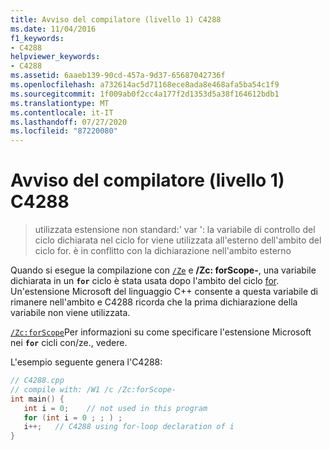 ```yaml
---
title: Avviso del compilatore (livello 1) C4288
ms.date: 11/04/2016
f1_keywords:
- C4288
helpviewer_keywords:
- C4288
ms.assetid: 6aaeb139-90cd-457a-9d37-65687042736f
ms.openlocfilehash: a732614ac5d71168ece8ada8e468afa5ba54c1f9
ms.sourcegitcommit: 1f009ab0f2cc4a177f2d1353d5a38f164612bdb1
ms.translationtype: MT
ms.contentlocale: it-IT
ms.lasthandoff: 07/27/2020
ms.locfileid: "87220080"
---
```

# <a name="compiler-warning-level-1-c4288"></a>Avviso del compilatore (livello 1) C4288

> utilizzata estensione non standard:' var ': la variabile di controllo del ciclo dichiarata nel ciclo for viene utilizzata all'esterno dell'ambito del ciclo for. è in conflitto con la dichiarazione nell'ambito esterno

Quando si esegue la compilazione con [`/Ze`](../../build/reference/za-ze-disable-language-extensions.md) e **/Zc: forScope-**, una variabile dichiarata in un **`for`** ciclo è stata usata dopo l'ambito del ciclo [for](../../cpp/for-statement-cpp.md). Un'estensione Microsoft del linguaggio C++ consente a questa variabile di rimanere nell'ambito e C4288 ricorda che la prima dichiarazione della variabile non viene utilizzata.

[`/Zc:forScope`](../../build/reference/zc-forscope-force-conformance-in-for-loop-scope.md)Per informazioni su come specificare l'estensione Microsoft nei **`for`** cicli con/ze., vedere.

L'esempio seguente genera l'C4288:

```cpp
// C4288.cpp
// compile with: /W1 /c /Zc:forScope-
int main() {
   int i = 0;    // not used in this program
   for (int i = 0 ; ; ) ;
   i++;   // C4288 using for-loop declaration of i
}
```
